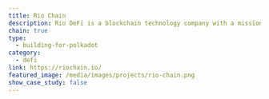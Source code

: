 ```yaml
---
title: Rio Chain
description: Rio DeFi is a blockchain technology company with a mission to accelerate the mass adoption of digital assets by bridging traditional and decentralized finance.
chain: true
type:
  - building-for-polkadot
category:
  - defi
link: https://riochain.io/
featured_image: /media/images/projects/rio-chain.png
show_case_study: false
---
```

